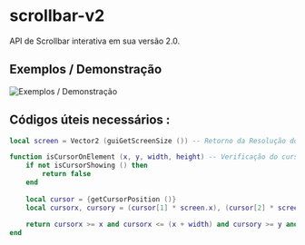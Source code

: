 # scrollbar-v2
API de Scrollbar interativa em sua versão 2.0.

## Exemplos / Demonstração
![Exemplos / Demonstração](//imgur.com/a/j1gINpS)

## Códigos úteis necessários :
```lua
local screen = Vector2 (guiGetScreenSize ()) -- Retorno da Resolução do Client.

function isCursorOnElement (x, y, width, height) -- Verificação do cursor do Client.
    if not isCursorShowing () then
        return false
    end
    
    local cursor = {getCursorPosition ()}
    local cursorx, cursory = (cursor[1] * screen.x), (cursor[2] * screen.y)
    
    return cursorx >= x and cursorx <= (x + width) and cursory >= y and cursory <= (y + height)
end
```
